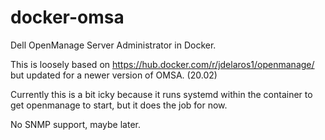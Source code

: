 # docker-omsa

Dell OpenManage Server Administrator in Docker.

This is loosely based on https://hub.docker.com/r/jdelaros1/openmanage/ but updated for a newer version of OMSA. (20.02)

Currently this is a bit icky because it runs systemd within the container to get openmanage to start, but it does the job for now.

No SNMP support, maybe later.
